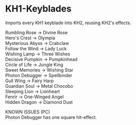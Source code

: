 # KH1-Keyblades
Imports every KH1 keyblade into KH2, reusing KH2's effects.<br/>

Rumbling Rose    -> Divine Rose<br/>
Hero's Crest     -> Olympia<br/>
Mysterious Abyss -> Crabclaw<br/>
Follow the Wind  -> Lady Luck<br/>
Wishing Lamp     -> Three Wishes<br/>
Decisive Pumpkin -> Pumpkinhead<br/>
Circle of Life   -> Jungle King<br/>
Sweet Memories   -> Wishing Star<br/>
Photon Debugger  -> Spellbinder<br/>
Gull Wing        -> Fairy Harp<br/>
Guardian Soul    -> Metal Chocobo<br/>
Sleeping Lion    -> Lionheart<br/>
Fenrir           -> One-Winged Angel<br/>
Hidden Dragon    -> Diamond Dust<br/>

KNOWN ISSUES (PC)<br/>
Photon Debugger has one square hit-effect.

